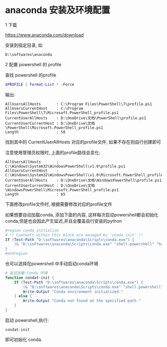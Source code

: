 # anaconda 安装及环境配置



1 下载

https://www.anaconda.com/download

安装到指定目录, 如

```
D:\softwares\anaconda
```



2 配置 powershell 的 profile

查找 powershell 的profile

```powershell
$PROFILE | Format-List * -Force
```

输出:

```
AllUsersAllHosts       : C:\Program Files\PowerShell\7\profile.ps1
AllUsersCurrentHost    : C:\Program Files\PowerShell\7\Microsoft.PowerShell_profile.ps1
CurrentUserAllHosts    : D:\OneDrive\文档\PowerShell\profile.ps1
CurrentUserCurrentHost : D:\OneDrive\文档\PowerShell\Microsoft.PowerShell_profile.ps1
Length                 : 58
```

找到其中的 CurrentUserAllHosts 对应的profile文件, 如果不存在则自行创建即可



注意使用管理员权限时, 上面的profile路径会变化:

```
AllUsersAllHosts       : C:\Windows\System32\WindowsPowerShell\v1.0\profile.ps1
AllUsersCurrentHost    : C:\Windows\System32\WindowsPowerShell\v1.0\Microsoft.PowerShell_profile.ps1
CurrentUserAllHosts    : D:\OneDrive\文档\WindowsPowerShell\profile.ps1
CurrentUserCurrentHost : D:\OneDrive\文档\WindowsPowerShell\Microsoft.PowerShell_profile.ps1
Length                 : 65
```

下面修改profile文件时, 根据需要修改对应的profile文件



如果想要自动加载conda, 添加下面的内容, 这样每次启动powershell都会初始化conda,但是也会因此产生延迟,并且会覆盖自行安装的python

```powershell
#region conda initialize
# !! Contents within this block are managed by 'conda init' !!
If (Test-Path "D:\softwares\anaconda\Scripts\conda.exe") {
    (& "D:\softwares\anaconda\Scripts\conda.exe" "shell.powershell" "hook") | Out-String | ?{$_} | Invoke-Expression
}
#endregion
```



也可以选择在powershell 中手动启动conda环境

```powershell
# 延迟加载 Conda 环境
function condat-init {
    If (Test-Path "D:\softwares\anaconda\Scripts\conda.exe") {
        (& "D:\softwares\anaconda\Scripts\conda.exe" "shell.powershell" "hook") | Out-String | ?{$_} | Invoke-Expression
        Write-Output "Conda environment initialized."
    } else {
        Write-Output "Conda not found at the specified path."
    }
}
```

启动 powershell,执行:

```
condat-init
```

即可初始化 conda.

